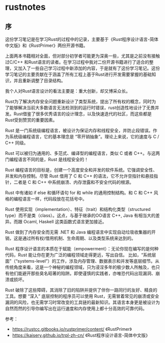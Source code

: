 # rustnotes

## 序
这份学习笔记是在学习Rust的过程中的记录，主要基于《Rust程序设计语言-简体中文版》和《RustPrimer》两份开源书籍。

上面两本书籍相对全面，但对部分初学者可能更为深奥一些，尤其是之前没有接触过C/C++ 和Rust语言的读者。在学习过程中我对二份开源书籍进行了适合的整理，又加入了一些自己学习过程中新添加的内容，于是就有了这份学习笔记。这份学习笔记的主要贡献在于涵盖了所有工程上基于Rust进行开发需要掌握的基础知识，并且重新调整了目录结构。

我个人对Rust语言设计的看法主要是：重大创新，却又博采众长。

Rust为了解决内存安全问题重新设计了类型系统，提出了所有权的概念，同时为了能够解决当前大多数语言无法检测到的运行时错误，rust创造性地设计了无畏并发。Rust借鉴了很多优秀语言的设计理念，以及快速迭代的社区，而这些都是Rust受到赞赏的重要因素。

Rust 是一门系统级编程语言，被设计为保证内存和线程安全，并防止段错误。作为系统级编程语言，它的基本理念是 “零开销抽象”。理论上来说，它的速度与 C / C++ 同级。

Rust 可以被归为通用的、多范式、编译型的编程语言，类似 C 或者 C++。与这两门编程语言不同的是，Rust 是线程安全的！

Rust 编程语言的目标是，创建一个高度安全和并发的软件系统。它强调安全性、并发和内存控制。尽管 Rust 借用了 C 和 C++ 的语法，它不允许空指针和悬挂指针，二者是 C 和 C++ 中系统崩溃、内存泄露和不安全代码的根源。

Rust 中有诸如 if else 和循环语句 for 和 while 的通用控制结构。和 C 和 C++ 风格的编程语言一样，代码段放在花括号中。

Rust 使用实现（implementation）、特征（trait）和结构化类型（structured type）而不是类（class）。这点，与基于继承的OO语言 C++, Java 有相当大的差异。而跟 Ocaml, Haskell 这类函数式语言更加接近。

Rust 做到了内存安全而无需 .NET 和 Java 编程语言中实现自动垃圾收集器的开销，这是通过所有权/借用机制、生命周期、以及类型系统来达到的。

Rust 程序设计语言的本质在于赋能（empowerment）：无论你现在编写的是何种代码，Rust 能让你在更为广泛的编程领域走得更远，写出自信。
比如，“系统层面”（“systems-level”）的工作，涉及内存管理、数据表示和并发等底层细节。从传统角度来看，这是一个神秘的编程领域，只为浸淫多年的极少数人所触及，也只有他们能避开那些臭名昭著的陷阱。即使谨慎的实践者，亦唯恐代码出现漏洞、崩溃或损坏。

Rust 破除了这些障碍，其消除了旧的陷阱并提供了伴你一路同行的友好、精良的工具。想要 “深入” 底层控制的程序员可以使用 Rust，无需冒着常见的崩溃或安全漏洞的风险，也无需学习时常改变的工具链的最新知识。其语言本身更是被设计为自然而然的引导你编写出在运行速度和内存使用上都十分高效的可靠代码。

参考：
- https://rustcc.gitbooks.io/rustprimer/content/   《RustPrimer》
- https://kaisery.github.io/trpl-zh-cn/   《Rust程序设计语言-简体中文版》
